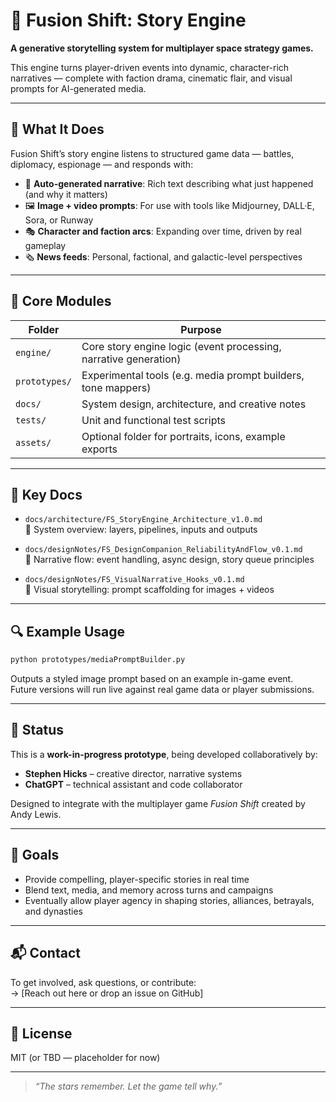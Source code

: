 # 🌌 Fusion Shift: Story Engine

**A generative storytelling system for multiplayer space strategy games.**

This engine turns player-driven events into dynamic, character-rich narratives — complete with faction drama, cinematic flair, and visual prompts for AI-generated media.

---

## 🚀 What It Does

Fusion Shift’s story engine listens to structured game data — battles, diplomacy, espionage — and responds with:

- 📝 **Auto-generated narrative**: Rich text describing what just happened (and why it matters)
- 🖼 **Image + video prompts**: For use with tools like Midjourney, DALL·E, Sora, or Runway
- 🎭 **Character and faction arcs**: Expanding over time, driven by real gameplay
- 🗞 **News feeds**: Personal, factional, and galactic-level perspectives

---

## 🧠 Core Modules

| Folder        | Purpose                                                   |
|---------------|-----------------------------------------------------------|
| `engine/`     | Core story engine logic (event processing, narrative generation) |
| `prototypes/` | Experimental tools (e.g. media prompt builders, tone mappers)   |
| `docs/`       | System design, architecture, and creative notes           |
| `tests/`      | Unit and functional test scripts                          |
| `assets/`     | Optional folder for portraits, icons, example exports     |

---

## 📄 Key Docs

- `docs/architecture/FS_StoryEngine_Architecture_v1.0.md`  
  🔧 System overview: layers, pipelines, inputs and outputs

- `docs/designNotes/FS_DesignCompanion_ReliabilityAndFlow_v0.1.md`  
  🧭 Narrative flow: event handling, async design, story queue principles

- `docs/designNotes/FS_VisualNarrative_Hooks_v0.1.md`  
  🎨 Visual storytelling: prompt scaffolding for images + videos

---

## 🔍 Example Usage

```bash
python prototypes/mediaPromptBuilder.py
```

Outputs a styled image prompt based on an example in-game event.  
Future versions will run live against real game data or player submissions.

---

## 🧪 Status

This is a **work-in-progress prototype**, being developed collaboratively by:

- **Stephen Hicks** – creative director, narrative systems  
- **ChatGPT** – technical assistant and code collaborator

Designed to integrate with the multiplayer game *Fusion Shift* created by Andy Lewis.

---

## 🌱 Goals

- Provide compelling, player-specific stories in real time  
- Blend text, media, and memory across turns and campaigns  
- Eventually allow player agency in shaping stories, alliances, betrayals, and dynasties

---

## 📬 Contact

To get involved, ask questions, or contribute:  
→ [Reach out here or drop an issue on GitHub]

---

## 📜 License

MIT (or TBD — placeholder for now)

---

> *“The stars remember. Let the game tell why.”*
